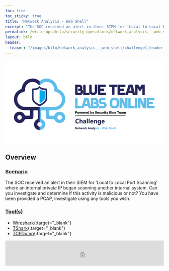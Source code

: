 ```yaml
---
toc: true
toc_sticky: true
title: "Network Analysis - Web Shell"
excerpt: "The SOC received an alert in their SIEM for ‘Local to Local Port Scanning’ where an internal private IP began scanning another internal system."
permalink: /write-ups/btlo/security_operations/network_analysis_-_web_shell
layout: btlo
header:
  teaser: "/images/btlo/network_analysis_-_web_shell/challenge1_header.png"
---
```

![](/images/btlo/network_analysis_-_web_shell/challenge1_header.png)
## **Overview**
### <ins>Scenario</ins>
The SOC received an alert in their SIEM for ‘Local to Local Port Scanning’ where an internal private IP began scanning another internal system. Can you investigate and determine if this activity is malicious or not? You have been provided a PCAP, investigate using any tools you wish. 

### <ins>Tool(s)</ins>
 - [Wireshark](https://www.wireshark.org/docs/man-pages/wireshark.html){:target="_blank"}
 - [TShark](https://www.wireshark.org/docs/man-pages/tshark.html){:target="_blank"}
 - [TCPDump](https://www.tcpdump.org/tcpdump_man.html){:target="_blank"}

<iframe src="https://open.spotify.com/embed/album/7qlpjMaFNsU0Az100T5AhX?theme=0" width="100%" height="80" frameBorder="0" allowtransparency="true" allow="encrypted-media"></iframe>

